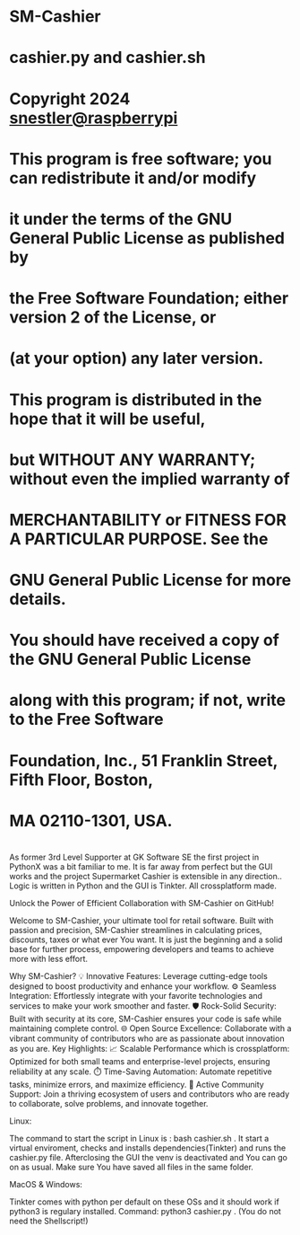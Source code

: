 # SM-Cashier
#
#  cashier.py and cashier.sh
#  
#  Copyright 2024  <snestler@raspberrypi>
#  
#  This program is free software; you can redistribute it and/or modify
#  it under the terms of the GNU General Public License as published by
#  the Free Software Foundation; either version 2 of the License, or
#  (at your option) any later version.
#  
#  This program is distributed in the hope that it will be useful,
#  but WITHOUT ANY WARRANTY; without even the implied warranty of
#  MERCHANTABILITY or FITNESS FOR A PARTICULAR PURPOSE.  See the
#  GNU General Public License for more details.
#  
#  You should have received a copy of the GNU General Public License
#  along with this program; if not, write to the Free Software
#  Foundation, Inc., 51 Franklin Street, Fifth Floor, Boston,
#  MA 02110-1301, USA.
#  
#  
As former 3rd Level Supporter at GK Software SE the first project in PythonX was a bit familiar to me. It is far away from perfect but the GUI works and the project Supermarket Cashier is extensible in any direction..
Logic is written in Python and the GUI is Tinkter. All crossplatform made. 

Unlock the Power of Efficient Collaboration with SM-Cashier on GitHub!

Welcome to SM-Cashier, your ultimate tool for retail software. Built with passion and precision, SM-Cashier streamlines in calculating prices, discounts, taxes or what ever You want. It is just the beginning and a solid base for further process, empowering developers and teams to achieve more with less effort.

Why SM-Cashier?
💡 Innovative Features: Leverage cutting-edge tools designed to boost productivity and enhance your workflow.
⚙️ Seamless Integration: Effortlessly integrate with your favorite technologies and services to make your work smoother and faster.
🛡️ Rock-Solid Security: Built with security at its core, SM-Cashier ensures your code is safe while maintaining complete control.
🌐 Open Source Excellence: Collaborate with a vibrant community of contributors who are as passionate about innovation as you are.
Key Highlights:
📈 Scalable Performance which is crossplatform: Optimized for both small teams and enterprise-level projects, ensuring reliability at any scale.
⏱️ Time-Saving Automation: Automate repetitive tasks, minimize errors, and maximize efficiency.
💬 Active Community Support: Join a thriving ecosystem of users and contributors who are ready to collaborate, solve problems, and innovate together.


Linux:

The command to start the script in Linux is : bash cashier.sh . It start a virtual enviroment, checks and installs dependencies(Tinkter) and runs the cashier.py file. Afterclosing the GUI the venv is deactivated and You can go on as usual.
Make sure You have saved all files in the same folder.

MacOS & Windows:

Tinkter comes with python per default on these OSs and it should work if python3 is regulary installed.
Command: python3 cashier.py . (You do not need the Shellscript!)
